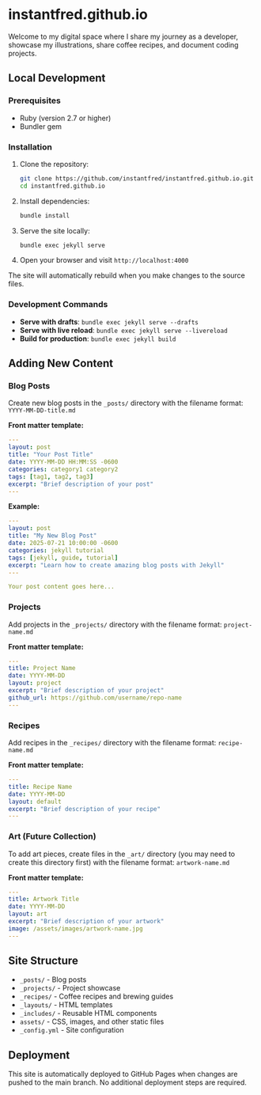 # instantfred.github.io

Welcome to my digital space where I share my journey as a developer, showcase my illustrations, share coffee recipes, and document coding projects.

## Local Development

### Prerequisites

- Ruby (version 2.7 or higher)
- Bundler gem

### Installation

1. Clone the repository:
   ```bash
   git clone https://github.com/instantfred/instantfred.github.io.git
   cd instantfred.github.io
   ```

2. Install dependencies:
   ```bash
   bundle install
   ```

3. Serve the site locally:
   ```bash
   bundle exec jekyll serve
   ```

4. Open your browser and visit `http://localhost:4000`

The site will automatically rebuild when you make changes to the source files.

### Development Commands

- **Serve with drafts**: `bundle exec jekyll serve --drafts`
- **Serve with live reload**: `bundle exec jekyll serve --livereload`
- **Build for production**: `bundle exec jekyll build`

## Adding New Content

### Blog Posts

Create new blog posts in the `_posts/` directory with the filename format: `YYYY-MM-DD-title.md`

**Front matter template:**
```yaml
---
layout: post
title: "Your Post Title"
date: YYYY-MM-DD HH:MM:SS -0600
categories: category1 category2
tags: [tag1, tag2, tag3]
excerpt: "Brief description of your post"
---
```

**Example:**
```yaml
---
layout: post
title: "My New Blog Post"
date: 2025-07-21 10:00:00 -0600
categories: jekyll tutorial
tags: [jekyll, guide, tutorial]
excerpt: "Learn how to create amazing blog posts with Jekyll"
---

Your post content goes here...
```

### Projects

Add projects in the `_projects/` directory with the filename format: `project-name.md`

**Front matter template:**
```yaml
---
title: Project Name
date: YYYY-MM-DD
layout: project
excerpt: "Brief description of your project"
github_url: https://github.com/username/repo-name
---
```

### Recipes

Add recipes in the `_recipes/` directory with the filename format: `recipe-name.md`

**Front matter template:**
```yaml
---
title: Recipe Name
date: YYYY-MM-DD
layout: default
excerpt: "Brief description of your recipe"
---
```

### Art (Future Collection)

To add art pieces, create files in the `_art/` directory (you may need to create this directory first) with the filename format: `artwork-name.md`

**Front matter template:**
```yaml
---
title: Artwork Title
date: YYYY-MM-DD
layout: art
excerpt: "Brief description of your artwork"
image: /assets/images/artwork-name.jpg
---
```

## Site Structure

- `_posts/` - Blog posts
- `_projects/` - Project showcase
- `_recipes/` - Coffee recipes and brewing guides
- `_layouts/` - HTML templates
- `_includes/` - Reusable HTML components
- `assets/` - CSS, images, and other static files
- `_config.yml` - Site configuration

## Deployment

This site is automatically deployed to GitHub Pages when changes are pushed to the main branch. No additional deployment steps are required.